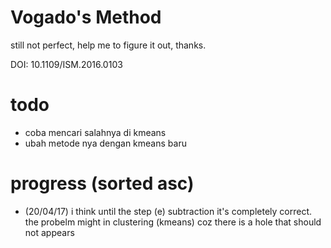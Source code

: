 # Vogado's Method 
still not perfect, help me to figure it out, thanks.

DOI: 10.1109/ISM.2016.0103

# todo 
- coba mencari salahnya di kmeans
- ubah metode nya dengan kmeans baru


# progress (sorted asc)
- (20/04/17) i think until the step (e) subtraction it's completely correct. the probelm might in clustering (kmeans) coz there is a hole that should not appears
